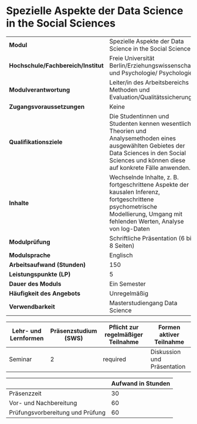 # Spezielle Aspekte der Data Science in the Social Sciences
|                                    |   |
|------------------------------------|---|
|**Modul**                           | Spezielle Aspekte der Data Science in the Social Sciences |
|**Hochschule/Fachbereich/Institut** | Freie Universität Berlin/Erziehungswissenschaft und Psychologie/ Psychologie |
|**Modulverantwortung**              | Leiter/in des Arbeitsbereichs Methoden und Evaluation/Qualitätssicherung |
|**Zugangsvoraussetzungen**          | Keine |
|**Qualifikationsziele**             | Die Studentinnen und Studenten kennen wesentliche Theorien und Analysemethoden eines ausgewählten Gebietes der Data Sciences in den Social Sciences und können diese auf konkrete Fälle anwenden. |
|**Inhalte**                         | Wechselnde Inhalte, z. B. fortgeschrittene Aspekte der kausalen Inferenz, fortgeschrittene psychometrische Modellierung, Umgang mit fehlenden Werten, Analyse von log-Daten |
|**Modulprüfung**                    | Schriftliche Präsentation (6 bis 8 Seiten) |
|**Modulsprache**                    | Englisch |
|**Arbeitsaufwand (Stunden)**        | 150 |
|**Leistungspunkte (LP)**            | 5 |
|**Dauer des Moduls**                | Ein Semester |
|**Häufigkeit des Angebots**         | Unregelmäßig |
|**Verwendbarkeit**                  | Masterstudiengang Data Science |

| Lehr- und Lernformen | Präsenzstudium <br> (SWS) | Pflicht zur regelmäßiger Teilnahme | Formen aktiver Teilnahme |
| ---------------------|---------------------------|------------------------------------|------------------------- |
| Seminar              | 2                         | required                           | Diskussion und Präsentation |

|   | Aufwand in Stunden |
| - |--------------------|
| Präsenzzeit                              | 30    |
| Vor- und Nachbereitung                   | 60    |
| Prüfungsvorbereitung und Prüfung         | 60    |
